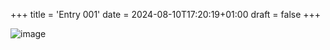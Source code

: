 +++
title = 'Entry 001'
date = 2024-08-10T17:20:19+01:00
draft = false
+++

![image](/images/entry001.jpeg)
